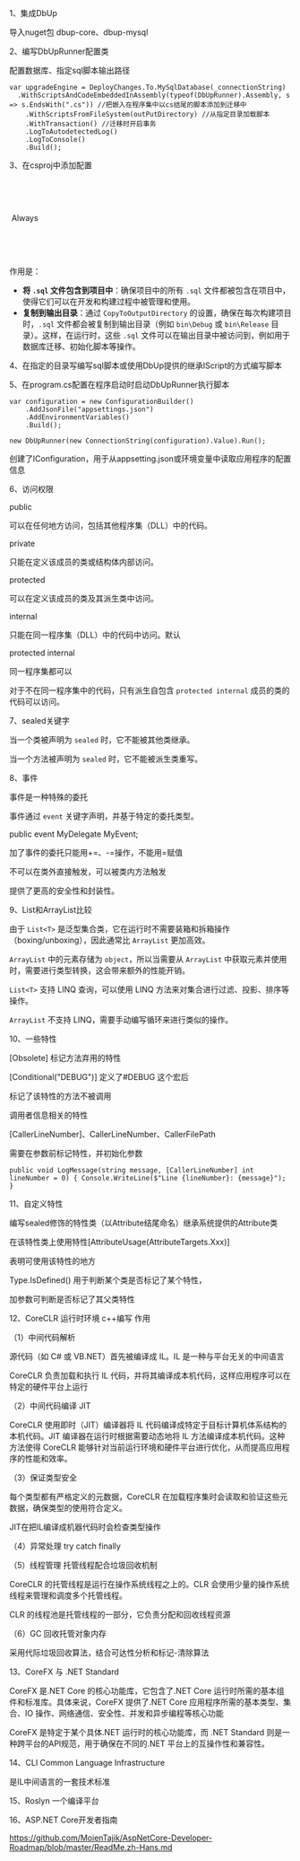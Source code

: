 1、集成DbUp

导入nuget包 dbup-core、dbup-mysql



2、编写DbUpRunner配置类

配置数据库、指定sql脚本输出路径

```
var upgradeEngine = DeployChanges.To.MySqlDatabase(_connectionString)
  .WithScriptsAndCodeEmbeddedInAssembly(typeof(DbUpRunner).Assembly, s => s.EndsWith(".cs")) //把嵌入在程序集中以cs结尾的脚本添加到迁移中
    .WithScriptsFromFileSystem(outPutDirectory) //从指定目录加载脚本
    .WithTransaction() //迁移时开启事务
    .LogToAutodetectedLog()
    .LogToConsole()
    .Build();
```



3、在csproj中添加配置

​    <ItemGroup>

​        <Content Include="DbUp\*\*.sql">

​            <CopyToOutputDirectory>Always</CopyToOutputDirectory>

​        </Content>

​    </ItemGroup>

作用是：

- **将 `.sql` 文件包含到项目中**：确保项目中的所有 `.sql` 文件都被包含在项目中，使得它们可以在开发和构建过程中被管理和使用。
- **复制到输出目录**：通过 `CopyToOutputDirectory` 的设置，确保在每次构建项目时，`.sql` 文件都会被复制到输出目录（例如 `bin\Debug` 或 `bin\Release` 目录）。这样，在运行时，这些 `.sql` 文件可以在输出目录中被访问到，例如用于数据库迁移、初始化脚本等操作。



4、在指定的目录写编写sql脚本或使用DbUp提供的继承IScript的方式编写脚本



5、在program.cs配置在程序启动时启动DbUpRunner执行脚本

```
var configuration = new ConfigurationBuilder()
    .AddJsonFile("appsettings.json")
    .AddEnvironmentVariables()
    .Build();

new DbUpRunner(new ConnectionString(configuration).Value).Run();
```

创建了IConfiguration，用于从appsetting.json或环境变量中读取应用程序的配置信息



6、访问权限

public

可以在任何地方访问，包括其他程序集（DLL）中的代码。

private

只能在定义该成员的类或结构体内部访问。

protected

可以在定义该成员的类及其派生类中访问。

internal

只能在同一程序集（DLL）中的代码中访问。默认

protected internal

同一程序集都可以

对于不在同一程序集中的代码，只有派生自包含 `protected internal` 成员的类的代码可以访问。



7、sealed关键字

当一个类被声明为 `sealed` 时，它不能被其他类继承。

当一个方法被声明为 `sealed` 时，它不能被派生类重写。



8、事件

事件是一种特殊的委托

事件通过 `event` 关键字声明，并基于特定的委托类型。

public event MyDelegate MyEvent;

加了事件的委托只能用+=、-=操作，不能用=赋值

不可以在类外直接触发，可以被类内方法触发

提供了更高的安全性和封装性。



9、List和ArrayList比较

由于 `List<T>` 是泛型集合类，它在运行时不需要装箱和拆箱操作（boxing/unboxing），因此通常比 `ArrayList` 更加高效。

`ArrayList` 中的元素存储为 `object`，所以当需要从 `ArrayList` 中获取元素并使用时，需要进行类型转换，这会带来额外的性能开销。

`List<T>` 支持 LINQ 查询，可以使用 LINQ 方法来对集合进行过滤、投影、排序等操作。

`ArrayList` 不支持 LINQ，需要手动编写循环来进行类似的操作。



10、一些特性

[Obsolete] 标记方法弃用的特性

[Conditional("DEBUG")]  定义了#DEBUG 这个宏后

标记了该特性的方法不被调用



调用者信息相关的特性

[CallerLineNumber]、CallerLineNumber、CallerFilePath

需要在参数前标记特性，并初始化参数

`public void LogMessage(string message, [CallerLineNumber] int lineNumber = 0)
{
    Console.WriteLine($"Line {lineNumber}: {message}");
}`



11、自定义特性

编写sealed修饰的特性类（以Attribute结尾命名）继承系统提供的Attribute类

在该特性类上使用特性[AttributeUsage(AttributeTargets.Xxx)]

表明可使用该特性的地方



Type.IsDefined() 用于判断某个类是否标记了某个特性，

加参数可判断是否标记了其父类特性



12、CoreCLR 运行时环境 c++编写 作用 

 （1）中间代码解析

源代码（如 C# 或 VB.NET）首先被编译成 IL。IL 是一种与平台无关的中间语言

CoreCLR 负责加载和执行 IL 代码，并将其编译成本机代码，这样应用程序可以在特定的硬件平台上运行

（2）中间代码编译 JIT

CoreCLR 使用即时（JIT）编译器将 IL 代码编译成特定于目标计算机体系结构的本机代码。JIT 编译器在运行时根据需要动态地将 IL 方法编译成本机代码。这种方法使得 CoreCLR 能够针对当前运行环境和硬件平台进行优化，从而提高应用程序的性能和效率。

（3）保证类型安全

每个类型都有严格定义的元数据，CoreCLR 在加载程序集时会读取和验证这些元数据，确保类型的使用符合定义。

JIT在把IL编译成机器代码时会检查类型操作

（4）异常处理 try catch finally

（5）线程管理 托管线程配合垃圾回收机制

CoreCLR 的托管线程是运行在操作系统线程之上的。CLR 会使用少量的操作系统线程来管理和调度多个托管线程。

CLR 的线程池是托管线程的一部分，它负责分配和回收线程资源



（6）GC 回收托管对象内存

采用代际垃圾回收算法，结合可达性分析和标记-清除算法



13、CoreFX 与 .NET Standard

CoreFX 是.NET Core 的核心功能库，它包含了.NET Core 运行时所需的基本组件和标准库。具体来说，CoreFX 提供了.NET Core 应用程序所需的基本类型、集合、IO 操作、网络通信、安全性、并发和异步编程等核心功能

CoreFX 是特定于某个具体.NET 运行时的核心功能库，而 .NET Standard 则是一种跨平台的API规范，用于确保在不同的.NET 平台上的互操作性和兼容性。



14、CLI Common Language Infrastructure

是IL中间语言的一套技术标准



15、Roslyn 一个编译平台



16、ASP.NET Core开发者指南

https://github.com/MoienTajik/AspNetCore-Developer-Roadmap/blob/master/ReadMe.zh-Hans.md
